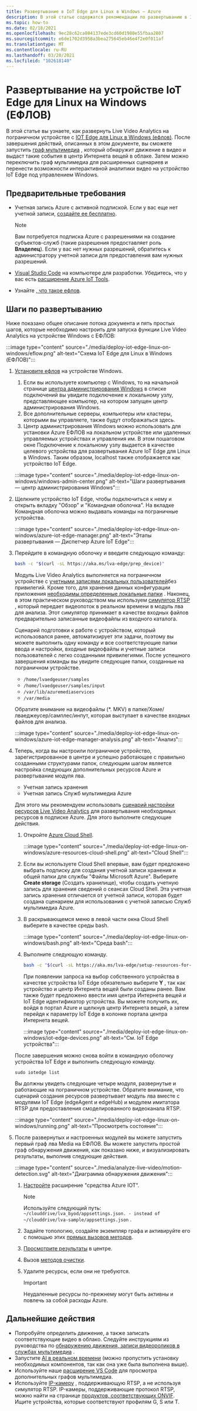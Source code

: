 ```yaml
---
title: Развертывание в IoT Edge для Linux в Windows — Azure
description: В этой статье содержатся рекомендации по развертыванию в IoT Edge для Linux на устройстве Windows.
ms.topic: how-to
ms.date: 02/18/2021
ms.openlocfilehash: 9ec28c62ca804137ede3cd60d1980e55fbaa2807
ms.sourcegitcommit: e6de1702d3958a3bea275645eb46e4f2e0f011af
ms.translationtype: MT
ms.contentlocale: ru-RU
ms.lasthandoff: 03/20/2021
ms.locfileid: "102618140"
---
```

# <a name="deploy-to-an-iot-edge-for-linux-on-windows-eflow-device"></a>Развертывание на устройстве IoT Edge для Linux на Windows (ЕФЛОВ)

В этой статье вы узнаете, как развернуть Live Video Analytics на пограничном устройстве с [IOT Edge для Linux в Windows (ефлов)](https://docs.microsoft.com/azure/iot-edge/iot-edge-for-linux-on-windows). После завершения действий, описанных в этом документе, вы сможете запустить [граф мультимедиа](media-graph-concept.md) , который обнаружит движение в видео и выдаст такие события в центр Интернета вещей в облаке. Затем можно переключить граф мультимедиа для расширенных сценариев и перенести возможности интерактивной аналитики видео на устройство IoT Edge под управлением Windows.

## <a name="prerequisites"></a>Предварительные требования 

* Учетная запись Azure с активной подпиской. Если у вас еще нет учетной записи, [ создайте ее бесплатно](https://azure.microsoft.com/free/?WT.mc_id=A261C142F).

    > [!NOTE]
    > Вам потребуется подписка Azure с разрешениями на создание субъектов-служб (такие разрешения предоставляет роль **Владелец**). Если у вас нет нужных разрешений, обратитесь к администратору учетной записи для предоставления вам нужных разрешений.
* [Visual Studio Code](https://code.visualstudio.com/) на компьютере для разработки. Убедитесь, что у вас есть [расширение Azure IoT Tools](https://marketplace.visualstudio.com/items?itemName=vsciot-vscode.azure-iot-tools).
* Узнайте [, что такое ефлов](https://aka.ms/AzEFLOW-docs).

## <a name="deployment-steps"></a>Шаги по развертыванию

Ниже показано общее описание потока документа и пять простых шагов, которые необходимо настроить для запуска функции Live Video Analytics на устройстве Windows с ЕФЛОВ:

:::image type="content" source="./media/deploy-iot-edge-linux-on-windows/eflow.png" alt-text="Схема IoT Edge для Linux в Windows (ЕФЛОВ)":::

1. [Установите ефлов](https://aka.ms/AzEFLOW-install) на устройстве Windows. 

    1. Если вы используете компьютер с Windows, то на начальной странице [центра администрирования Windows](https://docs.microsoft.com/windows-server/manage/windows-admin-center/overview) в списке подключений вы увидите подключение к локальному узлу, представляющее компьютер, на котором запущен центр администрирования Windows. 
    1. Все дополнительные серверы, компьютеры или кластеры, которыми вы управляете, также будут отображаться здесь.
    1. Центр администрирования Windows можно использовать для установки Azure ЕФЛОВ на локальном устройстве или удаленных управляемых устройствах и управления им. В этом пошаговом окне Подключение к локальному узлу выдается в качестве целевого устройства для развертывания Azure IoT Edge для Linux в Windows. Таким образом, localhost также отображается как устройство IoT Edge.

    :::image type="content" source="./media/deploy-iot-edge-linux-on-windows/windows-admin-center.png" alt-text="Шаги развертывания — центр администрирования Windows":::
1. Щелкните устройство IoT Edge, чтобы подключиться к нему и открыть вкладку "Обзор" и "Командная оболочка". На вкладке Командная оболочка можно выдавать команды на пограничные устройства.
 
    :::image type="content" source="./media/deploy-iot-edge-linux-on-windows/azure-iot-edge-manager.png" alt-text="Этапы развертывания — Диспетчер Azure IoT Edge":::
1. Перейдите в командную оболочку и введите следующую команду:
    
    ```bash
    bash -c "$(curl -sL https://aka.ms/lva-edge/prep_device)"
    ```

    Модуль Live Video Analytics выполняется на пограничном устройстве с [учетными записями локальных пользователей](deploy-iot-edge-device.md#create-and-use-local-user-account-for-deployment)без привилегий. Кроме того, для хранения данных конфигурации приложения [необходимы определенные локальные папки](deploy-iot-edge-device.md#granting-permissions-to-device-storage) . Наконец, в этом практическом руководством мы используем [симулятор RTSP](https://github.com/Azure/live-video-analytics/tree/master/utilities/rtspsim-live555) , который передает видеопоток в реальном времени в модуль лва для анализа. Этот симулятор принимает в качестве входных файлов предварительно записанные видеофайлы из входного каталога. 
    
    Сценарий подготовки к работе с устройством, который использовался ранее, автоматизирует эти задачи, поэтому вы можете выполнить одну команду и все соответствующие папки ввода и настройки, входные видеофайлы и учетные записи пользователей с легко созданными привилегиями. После успешного завершения команды вы увидите следующие папки, созданные на пограничном устройстве. 
    
    * `/home/lvaedgeuser/samples`
    * `/home/lvaedgeuser/samples/input`
    * `/var/lib/azuremediaservices`
    * `/var/media`
    
    Обратите внимание на видеофайлы (*. MKV) в папке/Хоме/лваеджеусер/самплес/инпут, которая выступает в качестве входных файлов для анализа. 
    
    :::image type="content" source="./media/deploy-iot-edge-linux-on-windows/azure-iot-edge-manager-analysis.png" alt-text="Анализ":::
1. Теперь, когда вы настроили пограничное устройство, зарегистрированное в центре и успешно работающее с правильно созданными структурами папок, следующим шагом является настройка следующих дополнительных ресурсов Azure и развертывание модуля лва. 

    * Учетная запись хранения
    * Учетная запись Служб мультимедиа Azure

    Для этого мы рекомендуем использовать [сценарий настройки ресурсов Live Video Analytics](https://github.com/Azure/live-video-analytics/tree/master/edge/setup) для развертывания необходимых ресурсов в подписке Azure. Для этого выполните следующие действия.

    1. Откройте [Azure Cloud Shell](https://ms.portal.azure.com/#cloudshell/).

        :::image type="content" source="./media/deploy-iot-edge-linux-on-windows/azure-resources-cloud-shell.png" alt-text="Cloud Shell":::
    1. Если вы используете Cloud Shell впервые, вам будет предложено выбрать подписку для создания учетной записи хранения и общей папки для службы "Файлы Microsoft Azure". Выберите **Create storage** (Создать хранилище), чтобы создать учетную запись для хранения сведений о сеансах Cloud Shell. Эта учетная запись хранения отличается от учетной записи, которая будет создана сценарием для использования с учетной записью Служб мультимедиа Azure.
    1. В раскрывающемся меню в левой части окна Cloud Shell выберите в качестве среды bash.

        :::image type="content" source="./media/deploy-iot-edge-linux-on-windows/bash.png" alt-text="Среда bash":::
    1. Выполните следующую команду.

        ```bash
        bash -c "$(curl -sL https://aka.ms/lva-edge/setup-resources-for-samples)"
        ```
        
        При появлении запроса на выбор собственного устройства в качестве устройства IoT Edge обязательно выберите **Y** , так как устройство и центр Интернета вещей были созданы ранее. Вам также будет предложено ввести имя центра Интернета вещей и IoT Edge идентификатор устройства. Вы можете получить их, войдя в портал Azure и щелкнув центр Интернета вещей, а затем перейдя к параметру IoT Edge в колонке портала центра Интернета вещей.

        :::image type="content" source="./media/deploy-iot-edge-linux-on-windows/iot-edge-devices.png" alt-text="См. IoT Edge устройства":::

    После завершения можно снова войти в командную оболочку устройства IoT Edge и выполнить следующую команду.
    
    `sudo iotedge list`
    
    Вы должны увидеть следующие четыре модуля, развернутые и работающие на пограничном устройстве. Обратите внимание, что сценарий создания ресурсов развертывает модуль лва вместе с модулями IoT Edge (edgeAgent и edgeHub) и модулем имитатора RTSP для предоставления смоделированного видеоканала RTSP.
    
    :::image type="content" source="./media/deploy-iot-edge-linux-on-windows/running.png" alt-text="Просмотреть состояние":::
1. После развернутых и настроенных модулей вы можете запустить первый граф лва Media на ЕФЛОВ. Вы можете запустить простой граф обнаружения движения, как показано ниже, и визуализировать результаты, выполнив следующие действия.

    :::image type="content" source="./media/analyze-live-video/motion-detection.svg" alt-text="Диаграмма обнаружения движения":::

    1. [Настройте](get-started-detect-motion-emit-events-quickstart.md#configure-the-azure-iot-tools-extension) расширение "средства Azure IOT".
    
        > [!Note]
        > Используйте следующий путь: `~/clouddrive/lva_byod/appsettings.json. - instead of ~/clouddrive/lva-sample/appsettings.json` .
    1. Задайте топологию, создайте экземпляр графа и активируйте его с помощью этих [прямых вызовов методов](get-started-detect-motion-emit-events-quickstart.md#use-direct-method-calls).
    1. [Просмотрите результаты](get-started-detect-motion-emit-events-quickstart.md#observe-results) в центре.
    1. Вызов [методов очистки](get-started-detect-motion-emit-events-quickstart.md#invoke-graphinstancedeactivate).
    1. Удалите ресурсы, если они не требуются.

        > [!IMPORTANT]
        > Неудаленные ресурсы по-прежнему могут быть активны и повлечь за собой расходы Azure.
    
## <a name="next-steps"></a>Дальнейшие действия

* Попробуйте определить движение, а также записать соответствующие видео в облако. Следуйте инструкциям из руководства по [обнаружению движения, записи видеороликов в службах мультимедиа](detect-motion-record-video-clips-media-services-quickstart.md#review-the-sample-video) .
* Запустите [AI в реальном времени](use-your-model-quickstart.md#overview) (можно пропустить установку необходимых компонентов, так как она уже была выполнена выше).
* Используйте наше [расширение VS Code](https://marketplace.visualstudio.com/items?itemName=ms-azuretools.live-video-analytics-edge) для просмотра дополнительных графов мультимедиа.
* Используйте [IP-камеру](https://en.wikipedia.org/wiki/IP_camera)  , поддерживающую RTSP, а не используя симулятор RTSP. IP-камеры, поддерживающие протокол RTSP, можно найти на странице [продуктов, соответствующих ONVIF](https://www.onvif.org/conformant-products/). Ищите устройства, которые соответствуют профилям G, S или T.

